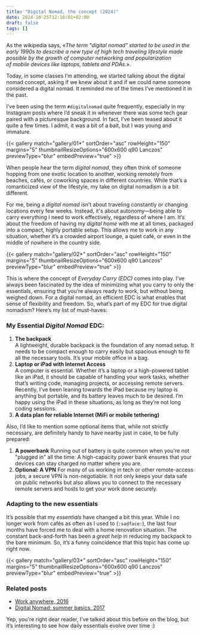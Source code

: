 ```yaml
---
title: "Digital Nomad, the concept (2024)"
date: 2024-10-25T12:16:01+02:00
draft: false
tags: []
---
```


As the wikipedia says, «_The term "digital nomad" started to be used in the early 1990s to describe a new type of high tech traveling lifestyle made possible by the growth of computer networking and popularization of mobile devices like laptops, tablets and PDAs._».

Today, in some classes I’m attending, we started talking about the digital nomad concept, asking if we knew about it and if we could name someone considered a digital nomad. It reminded me of the times I’ve mentioned it in the past.

I’ve been using the term `#digitalnomad` quite frequently, especially in my Instagram posts where I’d sneak it in whenever there was some tech gear paired with a picturesque background. In fact, I’ve been teased about it quite a few times. I admit, it was a bit of a bait, but I was young and immature.

{{< gallery match="gallery/01*" sortOrder="asc" rowHeight="150" margins="5" thumbnailResizeOptions="600x600 q90 Lanczos" previewType="blur" embedPreview="true" >}}

When people hear the term _digital nomad_, they often think of someone hopping from one exotic location to another, working remotely from beaches, cafés, or coworking spaces in different countries. While that’s a romanticized view of the lifestyle, my take on digital nomadism is a bit different.

For me, being a _digital nomad_ isn’t about traveling constantly or changing locations every few weeks. Instead, it's about autonomy—being able to carry everything I need to work effectively, regardless of where I am. It’s about the freedom of having my _digital home_ with me at all times, packaged into a compact, highly portable setup. This allows me to work in any situation, whether it’s a crowded airport lounge, a quiet café, or even in the middle of nowhere in the country side.

{{< gallery match="gallery/02*" sortOrder="asc" rowHeight="150" margins="5" thumbnailResizeOptions="600x600 q90 Lanczos" previewType="blur" embedPreview="true" >}}

This is where the concept of _Everyday Carry (EDC)_ comes into play. I’ve always been fascinated by the idea of minimizing what you carry to only the essentials, ensuring that you’re always ready to work, but without being weighed down. For a digital nomad, an efficient EDC is what enables that sense of flexibility and freedom. So, what’s part of my EDC for true digital nomadism? Here’s my list of must-haves:

### My Essential _Digital Nomad_ EDC:

1. **The backpack**  
    A lightweight, durable backpack is the foundation of any nomad setup. It needs to be compact enough to carry easily but spacious enough to fit all the necessary tools. It’s your mobile office in a bag.
2. **Laptop or iPad with Internet Access**  
    A computer is essential. Whether it’s a laptop or a high-powered tablet like an iPad, it should be capable of handling your work tasks, whether that’s writing code, managing projects, or accessing remote servers. Recently, I’ve been leaning towards the iPad because my laptop is anything but portable, and its battery leaves much to be desired. I’m happy using the iPad in these situations, as long as they’re not long coding sessions.
3. **A data plan for reliable Internet (MiFi or mobile tethering)**

Also, I’d like to mention some optional items that, while not strictly necessary, are definitely handy to have nearby just in case, to be fully prepared:

1. **A powerbank**
    Running out of battery is quite common when you're not "plugged in" all the time. A high-capacity power bank ensures that your devices can stay charged no matter where you are.
5. **Optional: A VPN**
    For many of us working in tech or other remote-access jobs, a secure VPN is non-negotiable. It not only keeps your data safe on public networks but also allows you to connect to the necessary remote servers and hosts to get your work done securely.

### Adapting to the new essentials

It’s possible that my *essentials* have changed a bit this year. While I no longer work from cafés as often as I used to (`:sadface:`), the last four months have forced me to deal with a home renovation situation. The constant back-and-forth has been a _great help_ in reducing my backpack to the bare minimum. So, it’s a funny coincidence that this topic has come up right now.

{{< gallery match="gallery/03*" sortOrder="asc" rowHeight="150" margins="5" thumbnailResizeOptions="600x600 q90 Lanczos" previewType="blur" embedPreview="true" >}}

### Related posts

- [Work anywhere, 2016](https://oscarmlage.com/posts/work-anywhere/)
- [Digital Nomad: summer basics, 2017](https://oscarmlage.com/posts/digital-nomad-summer-basics-2017/)

Yep, you're right dear reader, I’ve talked about this before on the blog, but it’s interesting to see how daily essentials evolve over time :)
